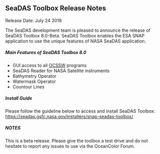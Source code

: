 SeaDAS Toolbox Release Notes
--------------------------------

Release Date: July 24 2019

The SeaDAS development team is pleased to announce the release of SeaDAS Toolbox 8.0-Beta. SeaDAS Toolbox
enables the ESA SNAP application to use the unique features of NASA SeaDAS application. 

##### Main Features of SeaDAS Toolbox 8.0


* GUI access to all [OCSSW](https://oceandata.sci.gsfc.nasa.gov/ocssw/)  programs
* SeaDAS Reader for NASA Satellite instruments
* Bathymetry Operator
* Watermask Operator
* Countour Lines



##### Install Guide

Please follow the guideline below to access and install SeaDAS Toolbox:\
https://seadas.gsfc.nasa.gov/installers/snap-seadas-toolbox/


##### NOTES

This is a beta release. Please give the toolbox a test drive and do not hesitate to report any issues to use via 
the OceanColor Forum.

<!-- A comprehensive list of all issues resolved in this version of the SeaDAS Toolbox can be found in our 
[issue tracking system](https://bugs.earthdata.nasa.gov/browse/OBDAACPM-1098?filter=-1)  -->